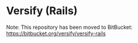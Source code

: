 # Versify (Rails)

Note: This repository has been moved to BitBucket: https://bitbucket.org/versify/versify-rails
